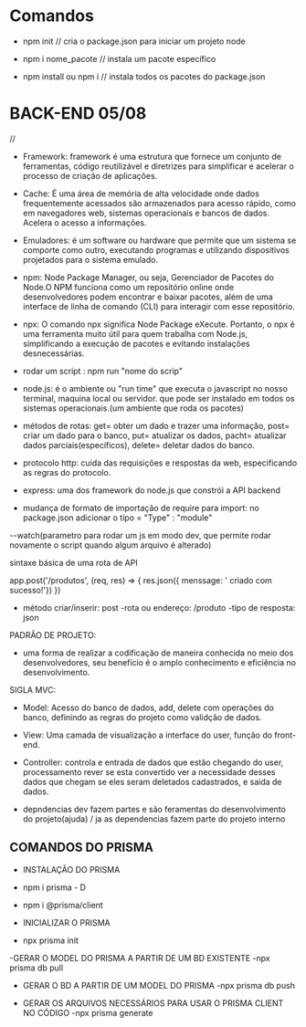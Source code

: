 # Comandos 

- npm init // cria o package.json para iniciar um projeto node

- npm i nome_pacote // instala um pacote específico

- npm install ou npm i // instala todos os pacotes do package.json


# BACK-END    05/08

//

- Framework: framework é uma estrutura que fornece um conjunto de ferramentas, código reutilizável e diretrizes para simplificar e acelerar o processo de criação de aplicações.


- Cache: É uma área de memória de alta velocidade onde dados frequentemente acessados são armazenados para acesso rápido, como em navegadores web, sistemas operacionais e bancos de dados. Acelera o acesso a informações.


- Emuladores: é um software ou hardware que permite que um sistema se comporte como outro, executando programas e utilizando dispositivos projetados para o sistema emulado.


- npm: Node Package Manager, ou seja, Gerenciador de Pacotes do Node.O NPM funciona como um repositório online onde desenvolvedores podem encontrar e baixar pacotes, além de uma interface de linha de comando (CLI) para interagir com esse repositório. 

- npx: O comando npx significa Node Package eXecute. Portanto, o npx é uma ferramenta muito útil para quem trabalha com Node.js, simplificando a execução de pacotes e evitando instalações desnecessárias. 

- rodar um script : npm run "nome do scrip"

- node.js: é o ambiente ou "run time" que executa o javascript no nosso terminal, maquina local ou servidor. que pode ser instalado em todos os sistemas operacionais.(um ambiente que roda os pacotes)

- métodos de rotas: get= obter um dado e trazer uma informação, post= criar um dado para o banco, put= atualizar os dados, pacht= atualizar dados parciais(específicos), delete= deletar dados do banco.

- protocolo http: cuida das requisições e respostas da web, especificando as regras do protocolo.

- express: uma dos framework do node.js que constrói a API backend

- mudança de formato de importação de require para import: no package.json adicionar o tipo = "Type" : "module"

--watch(parametro para rodar um js em modo dev, que permite rodar novamente o script quando algum arquivo é alterado)

sintaxe básica de uma rota de API 
 
 app.post('/produtos', (req, res) => {
  res.json({
    menssage: ' criado com sucesso!'})
  })

  - método criar/inserir: post
  -rota ou endereço: /produto
  -tipo de resposta: json


  PADRÃO DE PROJETO:

 - uma forma de realizar a codificação de maneira conhecida no meio dos desenvolvedores, seu benefício é o amplo conhecimento e eficiência no desenvolvimento.

 SIGLA MVC:

 - Model: Acesso do banco de dados, add, delete com operações do banco, definindo as regras do projeto como validção de dados.

 - View: Uma camada de visualização a interface do user, função do front-end.

 - Controller: controla e entrada de dados que estão chegando do user, processamento rever se esta convertido ver a necessidade desses dados que chegam se eles seram deletados cadastrados, e saída de dados. 



 - depndencias dev fazem partes e são feramentas do desenvolvimento do projeto(ajuda) / ja as dependencias fazem parte do projeto interno



 ## COMANDOS DO PRISMA

 - INSTALAÇÃO DO PRISMA
  - npm i prisma - D
  - npm i @prisma/client

  - INICIALIZAR O PRISMA
  - npx prisma init

  -GERAR O MODEL DO PRISMA A PARTIR DE UM BD EXISTENTE
  -npx prisma db pull

  - GERAR O BD A PARTIR DE UM MODEL DO PRISMA
  -npx prisma db push

  - GERAR OS ARQUIVOS NECESSÁRIOS PARA USAR O PRISMA CLIENT NO CÓDIGO
  -npx prisma generate